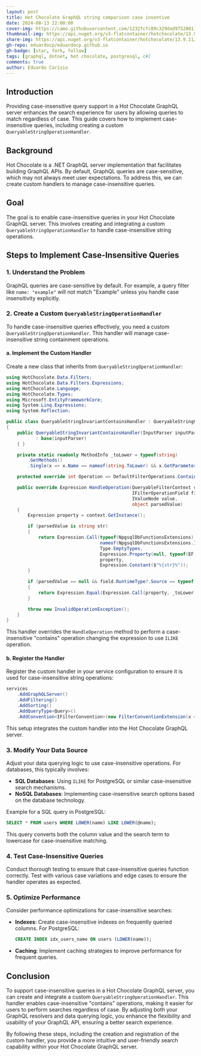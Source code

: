 ```yaml
---
layout: post
title: Hot Chocolate GraphQL string comparison case insentive
date: 2024-08-13 22:00:00
cover-img: https://camo.githubusercontent.com/1232fcfc89c329dad97528011ffe5d29ab825009eca3f96fc1c063ee5babb2dd/68747470733a2f2f6368696c6c69637265616d2e636f6d2f7265736f75726365732f6368696c6c69637265616d2d6772617068716c2d62616e6e65722e737667
thumbnail-img: https://api.nuget.org/v3-flatcontainer/hotchocolate/13.9.11/icon
share-img: https://api.nuget.org/v3-flatcontainer/hotchocolate/13.9.11/icon
gh-repo: eduardocp/eduardocp.github.io
gh-badge: [star, fork, follow]
tags: [graphql, dotnet, hot chocolate, postgresql, c#]
comments: true
author: Eduardo Carísio
---
```


## Introduction

Providing case-insensitive query support in a Hot Chocolate GraphQL server enhances the search experience for users by allowing queries to match regardless of case. This guide covers how to implement case-insensitive queries, including creating a custom `QueryableStringOperationHandler`.

## Background

Hot Chocolate is a .NET GraphQL server implementation that facilitates building GraphQL APIs. By default, GraphQL queries are case-sensitive, which may not always meet user expectations. To address this, we can create custom handlers to manage case-insensitive queries.

## Goal

The goal is to enable case-insensitive queries in your Hot Chocolate GraphQL server. This involves creating and integrating a custom `QueryableStringOperationHandler` to handle case-insensitive string operations.

## Steps to Implement Case-Insensitive Queries

### 1. Understand the Problem

GraphQL queries are case-sensitive by default. For example, a query filter like `name: "example"` will not match "Example" unless you handle case insensitivity explicitly.

### 2. Create a Custom `QueryableStringOperationHandler`

To handle case-insensitive queries effectively, you need a custom `QueryableStringOperationHandler`. This handler will manage case-insensitive string containment operations.

#### a. Implement the Custom Handler

Create a new class that inherits from `QueryableStringOperationHandler`:

```csharp
using HotChocolate.Data.Filters;
using HotChocolate.Data.Filters.Expressions;
using HotChocolate.Language;
using HotChocolate.Types;
using Microsoft.EntityFrameworkCore;
using System.Linq.Expressions;
using System.Reflection;

public class QueryableStringInvariantContainsHandler : QueryableStringOperationHandler
{
    public QueryableStringInvariantContainsHandler(InputParser inputParser)
           : base(inputParser)
    { }

    private static readonly MethodInfo _toLower = typeof(string)
        .GetMethods()
        .Single(x => x.Name == nameof(string.ToLower) && x.GetParameters().Length == 0);

    protected override int Operation => DefaultFilterOperations.Contains;

    public override Expression HandleOperation(QueryableFilterContext context,
                                               IFilterOperationField field,
                                               IValueNode value,
                                               object parsedValue)
    {
        Expression property = context.GetInstance();

        if (parsedValue is string str)
        {
            return Expression.Call(typeof(NpgsqlDbFunctionsExtensions),
                                   nameof(NpgsqlDbFunctionsExtensions.ILike),
                                   Type.EmptyTypes,
                                   Expression.Property(null, typeof(EF), nameof(EF.Functions)),
                                   property,
                                   Expression.Constant($"%{str}%"));
        }

        if (parsedValue == null && field.RuntimeType?.Source == typeof(string))
        {
            return Expression.Equal(Expression.Call(property, _toLower), Expression.Constant(null));
        }

        throw new InvalidOperationException();
    }
}
```

This handler overrides the `HandleOperation` method to perform a case-insensitive "contains" operation changing the expression to use `ILIKE` operation.

#### b. Register the Handler

Register the custom handler in your service configuration to ensure it is used for case-insensitive string operations:

```csharp
services
    .AddGraphQLServer()
    .AddFiltering()
    .AddSorting()
    .AddQueryType<Query>()
    .AddConvention<IFilterConvention>(new FilterConventionExtension(x => x.AddProviderExtension(new QueryableFilterProviderExtension(y => y.AddFieldHandler<QueryableStringInvariantContainsHandler>()))));
```

This setup integrates the custom handler into the Hot Chocolate GraphQL server.

### 3. Modify Your Data Source

Adjust your data querying logic to use case-insensitive operations. For databases, this typically involves:

- **SQL Databases**: Using `ILIKE` for PostgreSQL or similar case-insensitive search mechanisms.
- **NoSQL Databases**: Implementing case-insensitive search options based on the database technology.

Example for a SQL query in PostgreSQL:

```sql
SELECT * FROM users WHERE LOWER(name) LIKE LOWER(@name);
```

This query converts both the column value and the search term to lowercase for case-insensitive matching.

### 4. Test Case-Insensitive Queries

Conduct thorough testing to ensure that case-insensitive queries function correctly. Test with various case variations and edge cases to ensure the handler operates as expected.

### 5. Optimize Performance

Consider performance optimizations for case-insensitive searches:

- **Indexes**: Create case-insensitive indexes on frequently queried columns. For PostgreSQL:

  ```sql
  CREATE INDEX idx_users_name ON users (LOWER(name));
  ```
<span> </span>
- **Caching**: Implement caching strategies to improve performance for frequent queries.

## Conclusion

To support case-insensitive queries in a Hot Chocolate GraphQL server, you can create and integrate a custom `QueryableStringOperationHandler`. This handler enables case-insensitive "contains" operations, making it easier for users to perform searches regardless of case. By adjusting both your GraphQL resolvers and data querying logic, you enhance the flexibility and usability of your GraphQL API, ensuring a better search experience.

By following these steps, including the creation and registration of the custom handler, you provide a more intuitive and user-friendly search capability within your Hot Chocolate GraphQL server.
